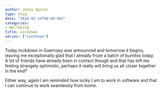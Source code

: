 ```yaml
---
author: Jonny Spicer
type: blog
date: "2020-03-24T00:00:00Z"
categories:
- Wellbeing
title: Lockdown
series: ["Lockdown"]
---
```

Today lockdown in Guernsey was announced and tomorrow it begins, leaving me exceptionally glad that I already froze a
batch of burritos today. A lot of friends have already been in contact though and that has left me feeling strangely
optimistic, perhaps it really will bring us all closer together in the end?

Either way, again I am reminded how lucky I am to work in software and that I can continue to work seamlessly from home.
